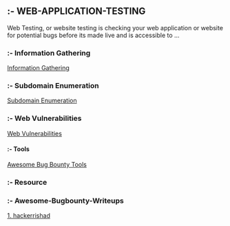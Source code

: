 ## :- WEB-APPLICATION-TESTING
Web Testing, or website testing is checking your web application or website for potential bugs before its made live and is accessible to ...

### :- Information Gathering
   <a href="https://github.com/hackone103/WEB-APPLICATION-TESTING/tree/main/1.%20Information%20Gathering">Information Gathering</a>

### :- Subdomain Enumeration   
   <a href="https://github.com/hackone103/WEB-APPLICATION-TESTING/blob/main/2.Subdomain%20Enumeration">Subdomain Enumeration</a>

### :- Web Vulnerabilities
   <a href="">Web Vulnerabilities</a>
   









#### :- Tools
<a href="https://github.com/vavkamil/awesome-bugbounty-tools#Subdomain-Enumeration">Awesome Bug Bounty Tools</a>




### :- Resource 




### :- Awesome-Bugbounty-Writeups
  <a href="https://github.com/hackerrishad/Awesome-Bugbounty-Writeups">1. hackerrishad</a>
